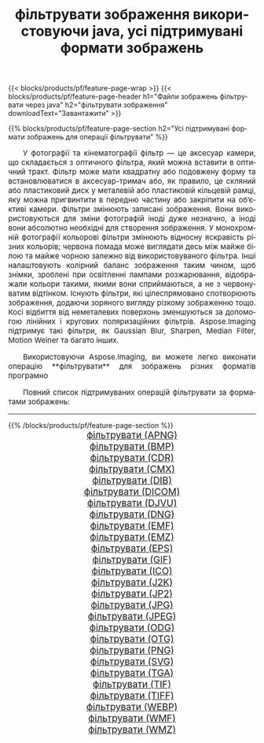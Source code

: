 ﻿---
title: фільтрувати зображення використовуючи java, усі підтримувані формати зображень 
weight: 3920
url: /uk/java/filter/ 
lang: uk
langdirlevel: 2
locales: zh-hans,ja,it,ru,de,es,fr,nl,id,lt,pl,pt,vi,tr,ko,zh-hant,ar,hi,th,sv,cs,uk,he
description: Використовуючи Aspose.Imaging, ви можете легко фільтрувати зображення використовуючи  java
---

{{< blocks/products/pf/feature-page-wrap >}}
{{< blocks/products/pf/feature-page-header h1="Файли зображень фільтрувати через java" h2="фільтрувати зображення" downloadText="Завантажити" >}}


{{% blocks/products/pf/feature-page-section  h2="Усі підтримувані формати зображень для операції фільтрувати" %}}
<p align="justify" style="text-indent:2em;font-size:15px;">
У фотографії та кінематографії фільтр — це аксесуар камери, що складається з оптичного фільтра, який можна вставити в оптичний тракт. Фільтр може мати квадратну або подовжену форму та встановлюватися в аксесуар-тримач або, як правило, це скляний або пластиковий диск у металевій або пластиковій кільцевій рамці, яку можна пригвинтити в передню частину або закріпити на об’єктиві камери. Фільтри змінюють записані зображення. Вони використовуються для зміни фотографій іноді дуже незначно, а іноді вони абсолютно необхідні для створення зображення. У монохромній фотографії кольорові фільтри змінюють відносну яскравість різних кольорів; червона помада може виглядати десь між майже білою та майже чорною залежно від використовуваного фільтра. Інші налаштовують колірний баланс зображення таким чином, щоб знімки, зроблені при освітленні лампами розжарювання, відображали кольори такими, якими вони сприймаються, а не з червонуватим відтінком. Існують фільтри, які цілеспрямовано спотворюють зображення, додаючи зоряного вигляду різкому зображенню тощо. Косі відбиття від неметалевих поверхонь зменшуються за допомогою лінійних і кругових поляризаційних фільтрів. Aspose.Imaging підтримує такі фільтри, як Gaussian Blur, Sharpen, Median Filter, Motion Weiner та багато інших.
</p>
<p align="justify" style="text-indent:2em;font-size:15px;">
Використовуючи Aspose.Imaging, ви можете легко виконати операцiю **фільтрувати** для  зображень різних форматів програмно
</p>
<p align="justify" style="text-indent:2em;font-size:15px;">
Повний список підтримуваних операцій фільтрувати за форматами зображень:
</p>
<hr/>
{{% /blocks/products/pf/feature-page-section %}}
<div class="container-fluid productfamilypage bg-gray">
    <div class="convertypes bg-gray agp-content section">
        <div class="container">
		<div class="row other-converters" style="gap: 10px;font-size: 19px;text-align:center;">
		    <div class='col-md-2 other-converter remove-lp remove-rp'><a href="/imaging/uk/java/filter/apng/" style="padding:15px;">фільтрувати (APNG)</a></div><div class='col-md-2 other-converter remove-lp remove-rp'><a href="/imaging/uk/java/filter/bmp/" style="padding:15px;">фільтрувати (BMP)</a></div><div class='col-md-2 other-converter remove-lp remove-rp'><a href="/imaging/uk/java/filter/cdr/" style="padding:15px;">фільтрувати (CDR)</a></div><div class='col-md-2 other-converter remove-lp remove-rp'><a href="/imaging/uk/java/filter/cmx/" style="padding:15px;">фільтрувати (CMX)</a></div><div class='col-md-2 other-converter remove-lp remove-rp'><a href="/imaging/uk/java/filter/dib/" style="padding:15px;">фільтрувати (DIB)</a></div><div class='col-md-2 other-converter remove-lp remove-rp'><a href="/imaging/uk/java/filter/dicom/" style="padding:15px;">фільтрувати (DICOM)</a></div><div class='col-md-2 other-converter remove-lp remove-rp'><a href="/imaging/uk/java/filter/djvu/" style="padding:15px;">фільтрувати (DJVU)</a></div><div class='col-md-2 other-converter remove-lp remove-rp'><a href="/imaging/uk/java/filter/dng/" style="padding:15px;">фільтрувати (DNG)</a></div><div class='col-md-2 other-converter remove-lp remove-rp'><a href="/imaging/uk/java/filter/emf/" style="padding:15px;">фільтрувати (EMF)</a></div><div class='col-md-2 other-converter remove-lp remove-rp'><a href="/imaging/uk/java/filter/emz/" style="padding:15px;">фільтрувати (EMZ)</a></div><div class='col-md-2 other-converter remove-lp remove-rp'><a href="/imaging/uk/java/filter/eps/" style="padding:15px;">фільтрувати (EPS)</a></div><div class='col-md-2 other-converter remove-lp remove-rp'><a href="/imaging/uk/java/filter/gif/" style="padding:15px;">фільтрувати (GIF)</a></div><div class='col-md-2 other-converter remove-lp remove-rp'><a href="/imaging/uk/java/filter/ico/" style="padding:15px;">фільтрувати (ICO)</a></div><div class='col-md-2 other-converter remove-lp remove-rp'><a href="/imaging/uk/java/filter/j2k/" style="padding:15px;">фільтрувати (J2K)</a></div><div class='col-md-2 other-converter remove-lp remove-rp'><a href="/imaging/uk/java/filter/jp2/" style="padding:15px;">фільтрувати (JP2)</a></div><div class='col-md-2 other-converter remove-lp remove-rp'><a href="/imaging/uk/java/filter/jpg/" style="padding:15px;">фільтрувати (JPG)</a></div><div class='col-md-2 other-converter remove-lp remove-rp'><a href="/imaging/uk/java/filter/jpeg/" style="padding:15px;">фільтрувати (JPEG)</a></div><div class='col-md-2 other-converter remove-lp remove-rp'><a href="/imaging/uk/java/filter/odg/" style="padding:15px;">фільтрувати (ODG)</a></div><div class='col-md-2 other-converter remove-lp remove-rp'><a href="/imaging/uk/java/filter/otg/" style="padding:15px;">фільтрувати (OTG)</a></div><div class='col-md-2 other-converter remove-lp remove-rp'><a href="/imaging/uk/java/filter/png/" style="padding:15px;">фільтрувати (PNG)</a></div><div class='col-md-2 other-converter remove-lp remove-rp'><a href="/imaging/uk/java/filter/svg/" style="padding:15px;">фільтрувати (SVG)</a></div><div class='col-md-2 other-converter remove-lp remove-rp'><a href="/imaging/uk/java/filter/tga/" style="padding:15px;">фільтрувати (TGA)</a></div><div class='col-md-2 other-converter remove-lp remove-rp'><a href="/imaging/uk/java/filter/tif/" style="padding:15px;">фільтрувати (TIF)</a></div><div class='col-md-2 other-converter remove-lp remove-rp'><a href="/imaging/uk/java/filter/tiff/" style="padding:15px;">фільтрувати (TIFF)</a></div><div class='col-md-2 other-converter remove-lp remove-rp'><a href="/imaging/uk/java/filter/webp/" style="padding:15px;">фільтрувати (WEBP)</a></div><div class='col-md-2 other-converter remove-lp remove-rp'><a href="/imaging/uk/java/filter/wmf/" style="padding:15px;">фільтрувати (WMF)</a></div><div class='col-md-2 other-converter remove-lp remove-rp'><a href="/imaging/uk/java/filter/wmz/" style="padding:15px;">фільтрувати (WMZ)</a></div>
                </div>
        </div>
    </div>
</div>
<br/>
